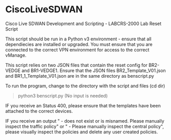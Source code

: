 # CiscoLiveSDWAN
Cisco Live SDWAN Development and Scripting - LABCRS-2000 Lab Reset Script

This script should be run in a Python v3 environment - ensure that all dependiecies are installed or upgraded. You must ensure that you are connected to the correct VPN environment for access to the correct vManage.

This script relies on two JSON files that contain the reset config for BR2-VEDGE and BR1-VEDGE1. Ensure that the JSON files BR2_Template_V01.json and BR1_1_Template_V01.json are in the same directory as benscript.py

To run the program, change to the directory with the script and files (cd dir)

> python3 benscript.py
(No input is needed)

IF you receive an Status 400, please ensure that the templates have been attached to the correct devices.

IF you receive an output " - does not exist or is misnamed. Please manually inspect the traffic policy" or " - Please manually inspect the central policy", please visually inspect the policies and delete any user created policies.
